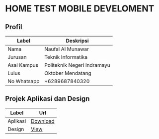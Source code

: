 # HOME TEST MOBILE DEVELOMENT

## Profil

| Label | Deskripsi |
|------------|-----------|
|Nama|Naufal Al Munawar|
|Jurusan|Teknik Informatika|
|Asal Kampus|Politeknik Negeri Indramayu|
|Lulus|Oktober Mendatang|
|No Whatsapp|+6289687840320|

## Projek Aplikasi dan Design

| Label | Url |
|------------|-----------|
|Aplikasi|<a href="https://github.com/naufal-al-munawar251/HOME-TEST-MOBILE-DEVELOMENT/blob/master/app-release.apk">Download</a>|
|Design|<a href="https://www.figma.com/design/oARVglEesJqPvVBphJFCQo/Untitled?node-id=0-1&m=dev&t=crH6TFVjSXViVlVQ-1">View</a>|
